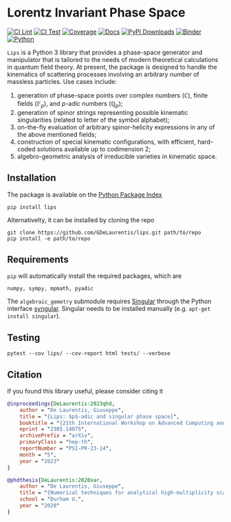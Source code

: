 # Lorentz Invariant Phase Space

[![CI Lint](https://github.com/GDeLaurentis/lips/actions/workflows/ci_lint.yml/badge.svg)](https://github.com/GDeLaurentis/lips/actions/workflows/ci_lint.yml)
[![CI Test](https://github.com/GDeLaurentis/lips/actions/workflows/ci_test.yml/badge.svg)](https://github.com/GDeLaurentis/lips/actions/workflows/ci_test.yml)
[![Coverage](https://img.shields.io/badge/Coverage-81%25-greenyellow?labelColor=2a2f35)](https://github.com/GDeLaurentis/lips/actions)
[![Docs](https://github.com/GDeLaurentis/lips/actions/workflows/cd_docs.yml/badge.svg?label=Docs)](https://gdelaurentis.github.io/lips/)
[![PyPI Downloads](https://img.shields.io/pypi/dm/lips.svg?label=PyPI%20downloads)](https://pypi.org/project/lips/)
[![Binder](https://mybinder.org/badge_logo.svg)](https://mybinder.org/v2/gh/GDeLaurentis/lips/HEAD)
[![Python](https://img.shields.io/pypi/pyversions/lips?label=Python)](https://pypi.org/project/lips/)


`Lips` is a Python 3 library that provides a phase-space generator and manipulator that is tailored to the needs of modern theoretical calculations in quantum field theory. At present, the package is designed to handle the kinematics of scattering processes involving an arbitrary number of massless particles. Use cases include: 
    
1) generation of phase-space points over complex numbers ($\mathbb{C}$), finite fields ($\mathbb{F}_p$), and $p$-adic numbers ($\mathbb{Q}_p$);
2) generation of spinor strings representing possible kinematic singularities (related to letter of the symbol alphabet);
3) on-the-fly evaluation of arbitrary spinor-helicity expressions in any of the above mentioned fields;
4) construction of special kinematic configurations, with efficient, hard-coded solutions available up to codimension 2;
5) algebro-geometric analysis of irreducible varieties in kinematic space.

## Installation
The package is available on the [Python Package Index](https://pypi.org/project/lips/)
```console
pip install lips
```
Alternativelty, it can be installed by cloning the repo
```console
git clone https://github.com/GDeLaurentis/lips.git path/to/repo
pip install -e path/to/repo
```

## Requirements
`pip` will automatically install the required packages, which are
```
numpy, sympy, mpmath, pyadic
```
The `algebraic_gemetry` submodule requires [Singular](https://www.singular.uni-kl.de/) through the Python interface [syngular](https://github.com/GDeLaurentis/syngular). Singular needs to be installed manually (e.g. `apt-get install singular`).

## Testing

```
pytest --cov lips/ --cov-report html tests/ --verbose
```


## Citation

If you found this library useful, please consider citing it


```bibtex
@inproceedings{DeLaurentis:2023qhd,
    author = "De Laurentis, Giuseppe",
    title = "{Lips: $p$-adic and singular phase space}",
    booktitle = "{21th International Workshop on Advanced Computing and Analysis Techniques in Physics Research}: {AI meets Reality}",
    eprint = "2305.14075",
    archivePrefix = "arXiv",
    primaryClass = "hep-th",
    reportNumber = "PSI-PR-23-14",
    month = "5",
    year = "2023"
}

@phdthesis{DeLaurentis:2020xar,
    author = "De Laurentis, Giuseppe",
    title = "{Numerical techniques for analytical high-multiplicity scattering amplitudes}",
    school = "Durham U.",
    year = "2020"
}
```

